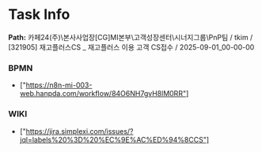 # Task Info

**Path:** 카페24(주)\본사사업장\[CG]MI본부\고객성장센터\시너지그룹\PnP팀 / tkim / [321905] 재고플러스CS _ 재고플러스 이용 고객 CS접수 / 2025-09-01_00-00-00

### BPMN
- ["https://n8n-mi-003-web.hanpda.com/workflow/84O6NH7gvH8lM0RR"]

### WIKI
- ["https://jira.simplexi.com/issues/?jql=labels%20%3D%20%EC%9E%AC%ED%94%8CCS"]

